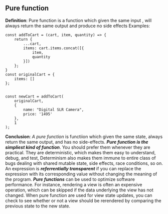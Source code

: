 ## Pure function

**Definition**: Pure function is a function which given the same input , will always return the same output and produce no side effects
Examples:

    const addToCart = (cart, item, quantity) => {
    	return {
    		...cart,
    		items: cart.items.concat([{
    			item,
    			quantity
    		}])
    	};
    }
    const originalCart = {
	    items: []
    };
 

    const newCart = addToCart(
	    originalCart,
	    {
		    name: "Digital SLR Camera",
		    price: '1495'
	    },
	    1
    );
    
**Conclusion**:
*A pure function* is functiion which given the same state, always return the same output, and has no side-effects.
***Pure function* *is the simpliest kind of function***. You should prefer them whenever they are practical. They are deterministic, which makes them easy to understand, debug, and test, Determinism also makes them immune to entire class of bugs dealing with shared mutable state, side effects, race conditions, so on.
An expression is ***referrentially  transparent*** if you can replace the expression with its corresponding value without changing the meaning of the program.
***Pure functions*** can be used to optimize software performance. For instance, rendering a view is often an expensive operation, which can be skipped if the data underlying the view has not changed. When pure function are used for view state updates, you can check to see whether or not a view should be rerendered by comparing the previous state to the new state. 
